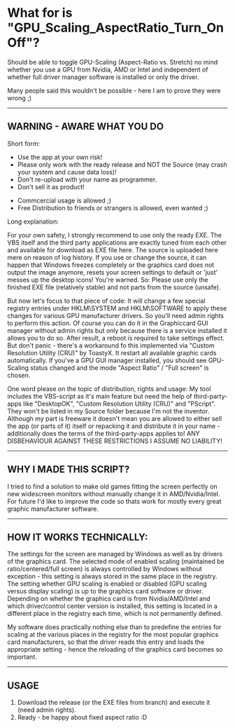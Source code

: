 # What for is "GPU_Scaling_AspectRatio_Turn_OnOff"?
Should be able to toggle GPU-Scaling (Aspect-Ratio vs. Stretch) no mind whether you use a GPU from Nvidia, AMD or Intel and independent of whether full driver manager software is installed or only the driver.

Many people said this wouldn't be possible - here I am to prove they were wrong ;)

-------------------------------
WARNING - AWARE WHAT YOU DO
-------------------------------
Short form:
- Use the app at your own risk!
- Please only work with the ready release and NOT the Source (may crash your system and cause data loss)!
- Don't re-upload with your name as programmer.
- Don't sell it as product!
+ Commcercial usage is allowed ;)
+ Free Distribution to friends or strangers is allowed, even wanted ;)


Long explanation: 

For your own safety, I strongly recommend to use only the ready EXE. The VBS itself and the third party applications are exactly tuned from each other and available for download as EXE file here.
The source is uploaded here mere on reason of log history. If you use or change the source, it can happen that Windows freezes completely or the graphics card does not output the image anymore, resets your screen settings to default or 'just' messes up the desktop icons! You're warned.
So: Please use only the finished EXE file (relatively stable) and not parts from the source (unsafe).

But now let's focus to that piece of code:
It will change a few special registry entries under HKLM\SYSTEM and HKLM\SOFTWARE to apply these changes for various GPU manufacturer drivers. So you'll need admin rights to perform this action. Of course you can do it in the Graphiccard GUI manager without admin rights but only because there is a service installed it allows you to do so. 
After result, a reboot is required to take settings effect. But don't panic - there's a workaround fo this implemented via "Custom Resolution Utility (CRU)" by ToastyX. It restart all available graphic cards automatically. If you've a GPU GUI manager installed, you should see GPU-Scaling status changed and the mode "Aspect Ratio" / "Full screen" is chosen.

One word please on the topic of distribution, rights and usage: My tool includes the VBS-script as it's main feature but need the help of third-party-apps like "DesktopOK", "Custom Resolution Utility (CRU)" and "PScript". They won't be listed in my Source folder because I'm not the inventor. Although my part is freeware it doesn't mean you are allowed to either sell the app (or parts of it) itself or repacking it and distribute it in your name - additionally does the terms of the third-party-apps applies to!
ANY DISBEHAVIOUR AGAINST THESE RESTRICTIONS I ASSUME NO LIABILITY!

-------------------------------
WHY I MADE THIS SCRIPT?
-------------------------------
I tried to find a solution to make old games fitting the screen perfectly on new widescreen monitors without manually change it in AMD/Nvidia/Intel.
For future I'd like to improve the code so thats work for mostly every great graphic manufacturer software.

-------------------------------
HOW IT WORKS TECHNICALLY:
-------------------------------
The settings for the screen are managed by Windows as well as by drivers of the graphics card. The selected mode of enabled scaling (maintained be ratio/centered/full screen) is always controlled by Windows without exception - this setting is always stored in the same place in the registry.
The setting whether GPU scaling is enabled or disabled (GPU scaling versus display scaling) is up to the graphics card software or driver. Depending on whether the graphics card is from Nvidia/AMD/Intel and which driver/control center version is installed, this setting is located in a different place in the registry each time, which is not permanently defined.

My software does practically nothing else than to predefine the entries for scaling at the various places in the registry for the most popular graphics card manufacturers, so that the driver reads this entry and loads the appropriate setting - hence the reloading of the graphics card becomes so important.

-------------------------------
USAGE
-------------------------------
1. Download the release (or the EXE files from branch) and execute it (need admin rights).
2. Ready - be happy about fixed aspect ratio :D
